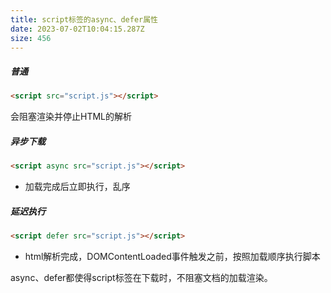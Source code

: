 ```yaml
---
title: script标签的async、defer属性
date: 2023-07-02T10:04:15.287Z
size: 456
---
```

##### 普通

```html
<script src="script.js"></script>
```

会阻塞渲染并停止HTML的解析

##### 异步下载

```html
<script async src="script.js"></script>
```
- 加载完成后立即执行，乱序

##### 延迟执行

```html
<script defer src="script.js"></script>
```
- html解析完成，DOMContentLoaded事件触发之前，按照加载顺序执行脚本

async、defer都使得script标签在下载时，不阻塞文档的加载渲染。
